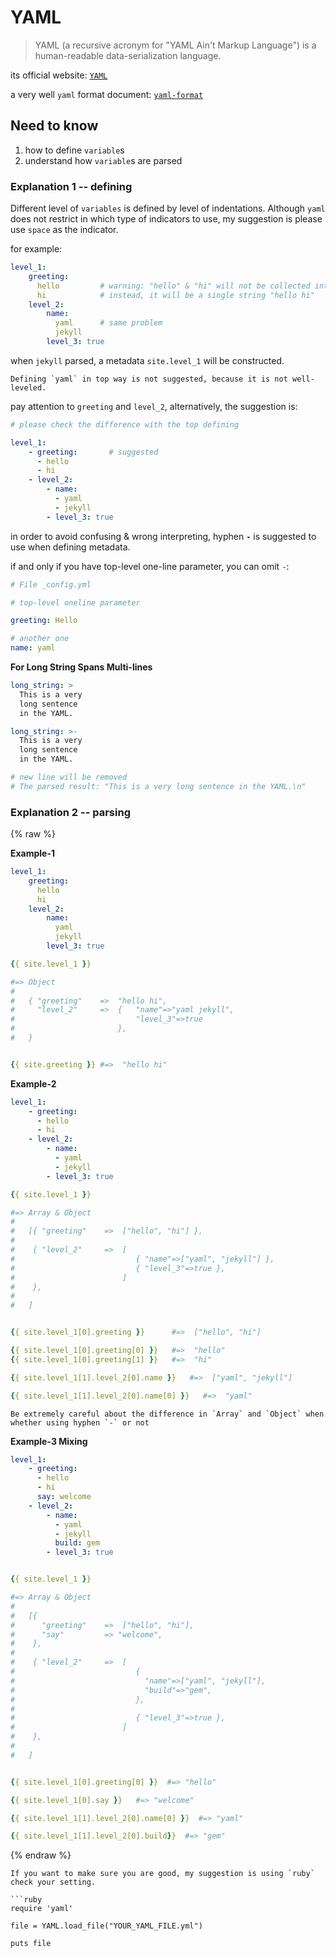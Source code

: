 ---
---


# YAML


> YAML (a recursive acronym for "YAML Ain't Markup Language") is a human-readable data-serialization language.

its official website: [`YAML`](https://yaml.org/)

a very well `yaml` format document: [`yaml-format`](https://symfony.com/doc/current/components/yaml/yaml_format.html)

## Need to know

1. how to define `variable`s
2. understand how `variable`s are parsed

### Explanation 1 -- defining

Different level of `variables` is defined by level of indentations. Although `yaml` does not restrict in which type of indicators to use, my suggestion is please use `space` as the indicator.

for example:

```yaml
level_1:
    greeting:
      hello         # warning: "hello" & "hi" will not be collected into Array as expected
      hi            # instead, it will be a single string "hello hi"
    level_2:
        name:
          yaml      # same problem
          jekyll
        level_3: true
```

when `jekyll` parsed, a metadata `site.level_1` will be constructed.


```warning
Defining `yaml` in top way is not suggested, because it is not well-leveled.
```

pay attention to `greeting` and `level_2`, alternatively, the suggestion is:


```yaml
# please check the difference with the top defining

level_1:
    - greeting:       # suggested
      - hello
      - hi
    - level_2:
        - name:
          - yaml
          - jekyll
        - level_3: true
```

in order to avoid confusing & wrong interpreting, hyphen **`-`** is suggested to use when defining metadata.


if and only if you have top-level one-line parameter, you can omit `-`:

```yaml
# File _config.yml

# top-level oneline parameter

greeting: Hello

# another one
name: yaml
```


**For Long String Spans Multi-lines**

```yaml
long_string: >
  This is a very 
  long sentence
  in the YAML.

long_string: >-
  This is a very
  long sentence
  in the YAML.

# new line will be removed
# The parsed result: "This is a very long sentence in the YAML.\n"
```


### Explanation 2 -- parsing

{% raw %}


**Example-1**

```yaml
level_1: 
    greeting:
      hello
      hi
    level_2:
        name:
          yaml
          jekyll
        level_3: true
```

```yaml
{{ site.level_1 }}

#=> Object
#
#   { "greeting"    =>  "hello hi",
#     "level_2"     =>  {   "name"=>"yaml jekyll",
#                           "level_3"=>true
#                       },
#   }


{{ site.greeting }} #=>  "hello hi"
```



**Example-2**

```yaml
level_1:
    - greeting:
      - hello
      - hi
    - level_2:
        - name:
          - yaml
          - jekyll
        - level_3: true
```

```yaml
{{ site.level_1 }}

#=> Array & Object
#
#   [{ "greeting"    =>  ["hello", "hi"] },
#
#    { "level_2"     =>  [
#                           { "name"=>["yaml", "jekyll"] },
#                           { "level_3"=>true },
#                        ]
#    },
#
#   ]


{{ site.level_1[0].greeting }}      #=>  ["hello", "hi"]

{{ site.level_1[0].greeting[0] }}   #=>  "hello"
{{ site.level_1[0].greeting[1] }}   #=>  "hi"

{{ site.level_1[1].level_2[0].name }}   #=>  ["yaml", "jekyll"]

{{ site.level_1[1].level_2[0].name[0] }}   #=>  "yaml"
```



```note
Be extremely careful about the difference in `Array` and `Object` when whether using hyphen `-` or not
```


**Example-3 Mixing**

```yaml
level_1:
    - greeting:
      - hello
      - hi
      say: welcome
    - level_2:
        - name:
          - yaml
          - jekyll
          build: gem
        - level_3: true
```

```yaml

{{ site.level_1 }}

#=> Array & Object
#
#   [{ 
#      "greeting"    =>  ["hello", "hi"], 
#      "say"         => "welcome",
#    },
#
#    { "level_2"     =>  [
#                           { 
#                             "name"=>["yaml", "jekyll"],
#                             "build"=>"gem",
#                           },
#
#                           { "level_3"=>true },
#                        ]
#    },
#
#   ]


{{ site.level_1[0].greeting[0] }}  #=> "hello"

{{ site.level_1[0].say }}   #=> "welcome"

{{ site.level_1[1].level_2[0].name[0] }}  #=> "yaml"

{{ site.level_1[1].level_2[0].build}}  #=> "gem"
```
{% endraw %}


```note
If you want to make sure you are good, my suggestion is using `ruby` check your setting.

```ruby
require 'yaml'

file = YAML.load_file("YOUR_YAML_FILE.yml")

puts file
```
```
